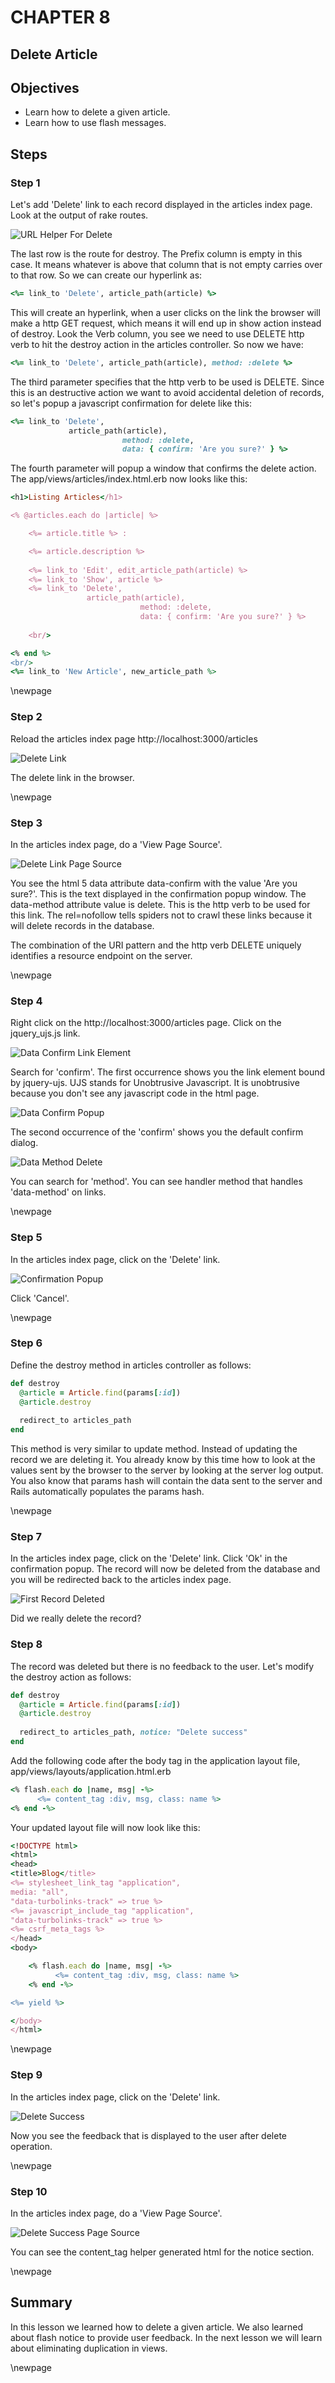 CHAPTER 8
=============
Delete Article
------------------------------


## Objectives ##

- Learn how to delete a given article.
- Learn how to use flash messages.

## Steps ##

### Step 1 ###

Let's add 'Delete' link to each record displayed in the articles index page. Look at the output of rake routes.

![URL Helper For Delete](./figures/delete_route.png)

The last row is the route for destroy. The Prefix column is empty in this case. It means whatever is above that column that is not empty carries over to that row. So we can create our hyperlink as:

```ruby
<%= link_to 'Delete', article_path(article) %> 
```

This will create an hyperlink, when a user clicks on the link the browser will make a http GET request, which means it will end up in show action instead of destroy. Look the Verb column, you see we need to use DELETE http verb to hit the destroy action in the articles controller. So now we have:

```ruby
<%= link_to 'Delete', article_path(article), method: :delete %> 
```

The third parameter specifies that the http verb to be used is DELETE. Since this is an destructive action we want to avoid accidental deletion of records, so let's popup a javascript confirmation for delete like this:

```ruby
<%= link_to 'Delete', 
             article_path(article), 
						 method: :delete, 
						 data: { confirm: 'Are you sure?' } %> 
```

The fourth parameter will popup a window that confirms the delete action. The app/views/articles/index.html.erb now looks like this:

```ruby
<h1>Listing Articles</h1>

<% @articles.each do |article| %>

	<%= article.title %> : 

	<%= article.description %> 
	
	<%= link_to 'Edit', edit_article_path(article) %>
	<%= link_to 'Show', article %>
	<%= link_to 'Delete', 
	             article_path(article), 
							 method: :delete, 
							 data: { confirm: 'Are you sure?' } %> 
	
	<br/>

<% end %>
<br/>
<%= link_to 'New Article', new_article_path %>
```

\newpage

### Step 2 ###

Reload the articles index page http://localhost:3000/articles

![Delete Link](./figures/delete_link)

The delete link in the browser.

\newpage

### Step 3 ###

In the articles index page, do a 'View Page Source'.

![Delete Link Page Source](./figures/delete_link_source)

You see the html 5 data attribute data-confirm with the value 'Are you sure?'. This is the text displayed in the confirmation popup window. The data-method attribute value is delete. This is the http verb to be used for this link. The rel=nofollow tells spiders not to crawl these links because it will delete records in the database.

The combination of the URI pattern and the http verb DELETE uniquely identifies a resource endpoint on the server.

\newpage

### Step 4 ###

Right click on the http://localhost:3000/articles page. Click on the jquery_ujs.js link. 

![Data Confirm Link Element](./figures/data_confirm_ujs)

Search for 'confirm'. The first occurrence shows you the link element bound by jquery-ujs. UJS stands for Unobtrusive Javascript. It is unobtrusive because you don't see any javascript code in the html page.

![Data Confirm Popup](./figures/data_confirm_popup)

The second occurrence of the 'confirm' shows you the default confirm dialog.

![Data Method Delete](./figures/data_method_delete)

You can search for 'method'. You can see handler method that handles 'data-method' on links.

\newpage

### Step 5 ###

In the articles index page, click on the 'Delete' link.

![Confirmation Popup](./figures/delete_confirmation)

Click 'Cancel'.

\newpage

### Step 6 ###

Define the destroy method in articles controller as follows:

```ruby
def destroy
  @article = Article.find(params[:id])
  @article.destroy
  
  redirect_to articles_path
end
```

This method is very similar to update method. Instead of updating the record we are deleting it. You already know by this time how to look at the values sent by the browser to the server by looking at the server log output. You also know that params hash will contain the data sent to the server and Rails automatically populates the params hash.

\newpage

### Step 7 ###

In the articles index page, click on the 'Delete' link. Click 'Ok' in the confirmation popup. The record will now be deleted from the database and you will be redirected back to the articles index page.

![First Record Deleted](./figures/first_record_deleted)

Did we really delete the record? 

### Step 8 ###

The record was deleted but there is no feedback to the user. Let's modify the destroy action as follows:

```ruby
def destroy
  @article = Article.find(params[:id])
  @article.destroy
  
  redirect_to articles_path, notice: "Delete success"
end
```

Add the following code after the body tag in the application layout file, app/views/layouts/application.html.erb

```ruby
<% flash.each do |name, msg| -%>
      <%= content_tag :div, msg, class: name %>
<% end -%>
```

Your updated layout file will now look like this:

```ruby
<!DOCTYPE html>
<html>
<head>
<title>Blog</title>
<%= stylesheet_link_tag "application", 
media: "all", 
"data-turbolinks-track" => true %>
<%= javascript_include_tag "application", 
"data-turbolinks-track" => true %>
<%= csrf_meta_tags %>
</head>
<body>

	<% flash.each do |name, msg| -%>
	      <%= content_tag :div, msg, class: name %>
	<% end -%>

<%= yield %>

</body>
</html>
```

\newpage

### Step 9 ###

In the articles index page, click on the 'Delete' link.

![Delete Success](./figures/delete_success)

Now you see the feedback that is displayed to the user after delete operation.

\newpage

### Step 10 ###

In the articles index page, do a 'View Page Source'.

![Delete Success Page Source](./figures/delete_success_source)

You can see the content_tag helper generated html for the notice section.

\newpage

## Summary ##

In this lesson we learned how to delete a given article. We also learned about flash notice to provide user feedback. In the next lesson we will learn about eliminating duplication in views.


\newpage
